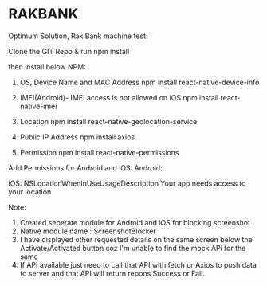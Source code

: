 # RAKBANK
Optimum Solution, Rak Bank machine test:

Clone the GIT Repo & run npm install

then install below NPM:

1. OS, Device Name and MAC Address
npm install react-native-device-info

2. IMEI(Android)- IMEI access is not allowed on iOS
npm install react-native-imei

3. Location
npm install react-native-geolocation-service

4. Public IP Address
npm install axios

5. Permission
npm install react-native-permissions


Add Permissions for Android and iOS:
Android:
<uses-permission android:name="android.permission.ACCESS_FINE_LOCATION" />
<uses-permission android:name="android.permission.ACCESS_COARSE_LOCATION" />
<uses-permission android:name="android.permission.READ_PHONE_STATE" />

iOS:
<key>NSLocationWhenInUseUsageDescription</key>
<string>Your app needs access to your location</string>

Note: 
1. Created seperate module for Android and iOS for blocking screenshot
2. Native module name : ScreenshotBlocker
3. I have displayed other requested details on the same screen below the Activate/Activated button coz I'm unable to find the mock APi for the same
4. If API available just need to call that API with fetch or Axios to push data to server and that API will return repons Success or Fail.

